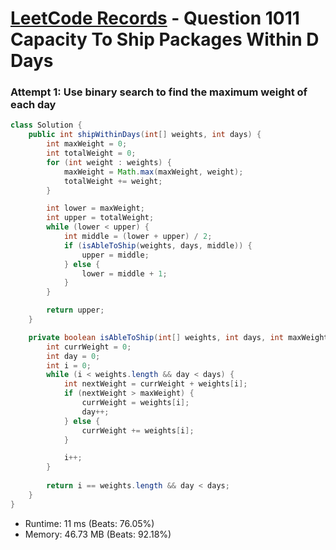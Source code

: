 # [LeetCode Records](../../README.md) - Question 1011 Capacity To Ship Packages Within D Days

### Attempt 1: Use binary search to find the maximum weight of each day
```java
class Solution {
    public int shipWithinDays(int[] weights, int days) {
        int maxWeight = 0;
        int totalWeight = 0;
        for (int weight : weights) {
            maxWeight = Math.max(maxWeight, weight);
            totalWeight += weight;
        }

        int lower = maxWeight;
        int upper = totalWeight;
        while (lower < upper) {
            int middle = (lower + upper) / 2;
            if (isAbleToShip(weights, days, middle)) {
                upper = middle;
            } else {
                lower = middle + 1;
            }
        }

        return upper;
    }

    private boolean isAbleToShip(int[] weights, int days, int maxWeight) {
        int currWeight = 0;
        int day = 0;
        int i = 0;
        while (i < weights.length && day < days) {
            int nextWeight = currWeight + weights[i];
            if (nextWeight > maxWeight) {
                currWeight = weights[i];
                day++;
            } else {
                currWeight += weights[i];
            }

            i++;
        }
        
        return i == weights.length && day < days;
    }
}
```
- Runtime: 11 ms (Beats: 76.05%)
- Memory: 46.73 MB (Beats: 92.18%)

<br>
